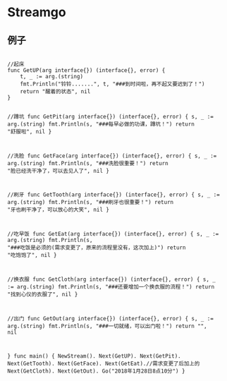 # Streamgo
## 例子
<code>
//起床
func GetUP(arg interface{}) (interface{}, error) {
    t, _ := arg.(string)
    fmt.Println("铃铃.......", t, "###到时间啦，再不起又要迟到了！")
    return "醒着的状态", nil
}

//蹲坑
func GetPit(arg interface{}) (interface{}, error) {
    s, _ := arg.(string)
    fmt.Println(s, "###每早必做的功课，蹲坑！")
    return "舒服啦", nil
}

//洗脸
func GetFace(arg interface{}) (interface{}, error) {
    s, _ := arg.(string)
    fmt.Println(s, "###洗脸很重要！")
    return "脸已经洗干净了，可以去见人了", nil
}

//刷牙
func GetTooth(arg interface{}) (interface{}, error) {
    s, _ := arg.(string)
    fmt.Println(s, "###刷牙也很重要！")
    return "牙也刷干净了，可以放心的大笑", nil
}

//吃早饭
func GetEat(arg interface{}) (interface{}, error) {
    s, _ := arg.(string)
    fmt.Println(s, "###吃饭是必须的(需求变更了，原来的流程里没有，这次加上)")
    return "吃饱饱了", nil
}

//换衣服
func GetCloth(arg interface{}) (interface{}, error) {
    s, _ := arg.(string)
    fmt.Println(s, "###还要增加一个换衣服的流程！")
    return "找到心仪的衣服了", nil
}

//出门
func GetOut(arg interface{}) (interface{}, error) {
    s, _ := arg.(string)
    fmt.Println(s, "###一切就绪，可以出门啦！")
    return "", nil

}
func main() {
    NewStream().
        Next(GetUP).
        Next(GetPit).
        Next(GetTooth).
        Next(GetFace).
        Next(GetEat).//需求变更了后加上的
        Next(GetCloth).
        Next(GetOut).
        Go("2018年1月28日8点10分")
}
</code>
